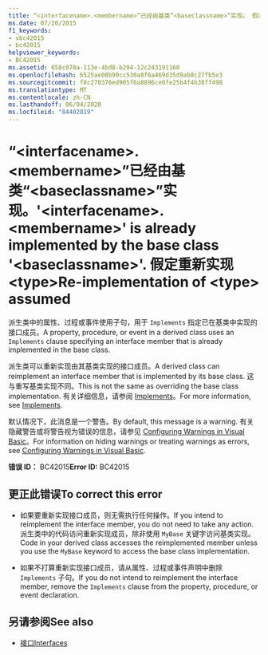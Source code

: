 ```yaml
---
title: “<interfacename>.<membername>”已经由基类“<baseclassname>”实现。 假定重新实现 <type>
ms.date: 07/20/2015
f1_keywords:
- vbc42015
- bc42015
helpviewer_keywords:
- BC42015
ms.assetid: 658c070a-113e-4bd8-b294-12c243191160
ms.openlocfilehash: 6525ae08b90cc530a8f6a469d35d9ab8c27fb5e3
ms.sourcegitcommit: f8c270376ed905f6a8896ce0fe25b4f4b38ff498
ms.translationtype: MT
ms.contentlocale: zh-CN
ms.lasthandoff: 06/04/2020
ms.locfileid: "84402819"
---
```

# <a name="interfacenamemembername-is-already-implemented-by-the-base-class-baseclassname-re-implementation-of-type-assumed"></a><span data-ttu-id="d62f5-103">“\<interfacename>.\<membername>”已经由基类“\<baseclassname>”实现。</span><span class="sxs-lookup"><span data-stu-id="d62f5-103">'\<interfacename>.\<membername>' is already implemented by the base class '\<baseclassname>'.</span></span> <span data-ttu-id="d62f5-104">假定重新实现 \<type></span><span class="sxs-lookup"><span data-stu-id="d62f5-104">Re-implementation of \<type> assumed</span></span>
<span data-ttu-id="d62f5-105">派生类中的属性、过程或事件使用子句，用于 `Implements` 指定已在基类中实现的接口成员。</span><span class="sxs-lookup"><span data-stu-id="d62f5-105">A property, procedure, or event in a derived class uses an `Implements` clause specifying an interface member that is already implemented in the base class.</span></span>  
  
 <span data-ttu-id="d62f5-106">派生类可以重新实现由其基类实现的接口成员。</span><span class="sxs-lookup"><span data-stu-id="d62f5-106">A derived class can reimplement an interface member that is implemented by its base class.</span></span> <span data-ttu-id="d62f5-107">这与重写基类实现不同。</span><span class="sxs-lookup"><span data-stu-id="d62f5-107">This is not the same as overriding the base class implementation.</span></span> <span data-ttu-id="d62f5-108">有关详细信息，请参阅 [Implements](../statements/implements-clause.md)。</span><span class="sxs-lookup"><span data-stu-id="d62f5-108">For more information, see [Implements](../statements/implements-clause.md).</span></span>  
  
 <span data-ttu-id="d62f5-109">默认情况下，此消息是一个警告。</span><span class="sxs-lookup"><span data-stu-id="d62f5-109">By default, this message is a warning.</span></span> <span data-ttu-id="d62f5-110">有关隐藏警告或将警告视为错误的信息，请参见 [Configuring Warnings in Visual Basic](/visualstudio/ide/configuring-warnings-in-visual-basic)。</span><span class="sxs-lookup"><span data-stu-id="d62f5-110">For information on hiding warnings or treating warnings as errors, see [Configuring Warnings in Visual Basic](/visualstudio/ide/configuring-warnings-in-visual-basic).</span></span>  
  
 <span data-ttu-id="d62f5-111">**错误 ID：** BC42015</span><span class="sxs-lookup"><span data-stu-id="d62f5-111">**Error ID:** BC42015</span></span>  
  
## <a name="to-correct-this-error"></a><span data-ttu-id="d62f5-112">更正此错误</span><span class="sxs-lookup"><span data-stu-id="d62f5-112">To correct this error</span></span>  
  
- <span data-ttu-id="d62f5-113">如果要重新实现接口成员，则无需执行任何操作。</span><span class="sxs-lookup"><span data-stu-id="d62f5-113">If you intend to reimplement the interface member, you do not need to take any action.</span></span> <span data-ttu-id="d62f5-114">派生类中的代码访问重新实现成员，除非使用 `MyBase` 关键字访问基类实现。</span><span class="sxs-lookup"><span data-stu-id="d62f5-114">Code in your derived class accesses the reimplemented member unless you use the `MyBase` keyword to access the base class implementation.</span></span>  
  
- <span data-ttu-id="d62f5-115">如果不打算重新实现接口成员，请从属性、过程或事件声明中删除 `Implements` 子句。</span><span class="sxs-lookup"><span data-stu-id="d62f5-115">If you do not intend to reimplement the interface member, remove the `Implements` clause from the property, procedure, or event declaration.</span></span>  
  
## <a name="see-also"></a><span data-ttu-id="d62f5-116">另请参阅</span><span class="sxs-lookup"><span data-stu-id="d62f5-116">See also</span></span>

- [<span data-ttu-id="d62f5-117">接口</span><span class="sxs-lookup"><span data-stu-id="d62f5-117">Interfaces</span></span>](../../programming-guide/language-features/interfaces/index.md)
